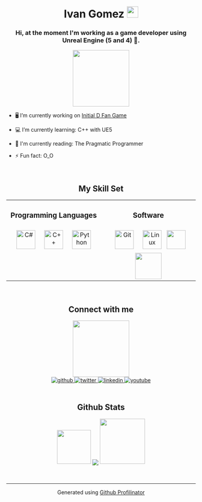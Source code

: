 # <div align="center"> Ivan Gomez <img src="https://media.giphy.com/media/v1.Y2lkPTc5MGI3NjExcHZobnQxNzJ6bXZ0bWw4dXljd3cwNW5kOGRhaGJzbWdyeWZ2eTIxcCZlcD12MV9pbnRlcm5hbF9naWZfYnlfaWQmY3Q9cw/LMt9638dO8dftAjtco/giphy.gif" width="30"/></div>

<div id="header" align="center">
  
</div>

### <div align="center">Hi, at the moment I'm working as a game developer using Unreal Engine (5 and 4) 👾.</div>

<div id="header" align="center">
  <img src="https://media2.giphy.com/media/vOmwKEisrvV53EvKHz/200w.webp?cid=790b761101qo07x86gd0qni82ba6rwkgw02rub5ar96zan2q&ep=v1_stickers_search&rid=200w.webp&ct=s" width="150"/>
</div>

- 🖥️ I’m currently working on [Initial D Fan Game](https://www.youtube.com/watch?v=71XUKkundp8)  
  

- 💻  I’m currently learning: C++ with UE5  
  

- 📖 I'm currently reading: The Pragmatic Programmer  
  

- ⚡ Fun fact: O_O  

<br/>  

## <div align=center>My Skill Set</div>  

<table align=center><tr><td valign="top" width="33%">

### <div align=center>Programming Languages</div>
<div align="center">  
<a href="https://docs.microsoft.com/en-us/dotnet/csharp/" target="_blank"><img style="margin: 10px" src="https://profilinator.rishav.dev/skills-assets/csharp-original.svg" alt="C#" height="50" /></a>  
<a href="https://www.cplusplus.com/" target="_blank"><img style="margin: 10px" src="https://profilinator.rishav.dev/skills-assets/cplusplus-original.svg" alt="C++" height="50" /></a>  
<a href="https://www.python.org/" target="_blank"><img style="margin: 10px" src="https://profilinator.rishav.dev/skills-assets/python-original.svg" alt="Python" height="50" /></a>   
</div>

</td><td valign="top" width="33%">

### <div align=center>Software<div>
<div align="center">  
<a href="https://github.com/" target="_blank"><img style="margin: 10px" src="https://profilinator.rishav.dev/skills-assets/git-scm-icon.svg" alt="Git" height="50" /></a>  
<a href="https://www.linux.org/" target="_blank"><img style="margin: 10px" src="https://profilinator.rishav.dev/skills-assets/linux-original.svg" alt="Linux" height="50" /></a>  
<img src="https://media1.giphy.com/media/v1.Y2lkPTc5MGI3NjExNTM5aXF3MDAxeWM2Nzd0bjV6YmdqM3BxcGIwNWZjdTR0dzBhenY1aCZlcD12MV9pbnRlcm5hbF9naWZfYnlfaWQmY3Q9cw/IdyAQJVN2kVPNUrojM/giphy.gif" 
width="50"/>
<img src="https://imgs.search.brave.com/xAGJ3S1GM4bfaaSfiISF0LcSk0tXcWUX8gN3uMU44xY/rs:fit:500:0:0/g:ce/aHR0cHM6Ly9jZG4y/LnVucmVhbGVuZ2lu/ZS5jb20vdWUtbG9n/by1zdGFja2VkLXVu/cmVhbC1lbmdpbmUt/dy02Nzd4NTQ1LWZh/YzExZGUwOTQzZi5w/bmc" width="70"/>
</div>

</td></tr></table>  

<br/>  


## <div align=center>Connect with me</div>  
<div id="header" align="center">
  <img src="https://media3.giphy.com/media/v1.Y2lkPTc5MGI3NjExcjJyMnRvdHN2dmt2d3BiYzEzc3QxbzRvamkzN2h2dWR3ZnBlcWFuOCZlcD12MV9zdGlja2Vyc19zZWFyY2gmY3Q9cw/iJsjsm6dhNPiQBvztq/200w.webp" width="150"/> 
</div>
<div align="center">
<a href="https://github.com/IvanGQDev" target="_blank">
<img src=https://img.shields.io/badge/github-%2324292e.svg?&style=for-the-badge&logo=github&logoColor=white alt=github style="margin-bottom: 5px;" />
</a>
<a href="https://twitter.com/IvanG_Code" target="_blank">
<img src=https://img.shields.io/badge/twitter-%2300acee.svg?&style=for-the-badge&logo=twitter&logoColor=white alt=twitter style="margin-bottom: 5px;" />
</a>
<a href="https://www.linkedin.com/in/ivan-gomez-89ba12276/" target="_blank">
<img src=https://img.shields.io/badge/linkedin-%231E77B5.svg?&style=for-the-badge&logo=linkedin&logoColor=white alt=linkedin style="margin-bottom: 5px;" />
</a>
<a href="https://www.youtube.com/watch?v=it0yddLt_7I" target="_blank">
<img src=https://img.shields.io/badge/youtube-%23EE4831.svg?&style=for-the-badge&logo=youtube&logoColor=white alt=youtube style="margin-bottom: 5px;" />
</a>  
</div>  
  

<br/>  


## <div align=center>Github Stats</div>  
<div align="center">
  <img src="https://media1.giphy.com/media/FPsnQkFXlz0g8/giphy.webp?cid=790b7611fa2i6slz4aj36bc5l2ymawh3zgczluiphxav5ka6&ep=v1_stickers_search&rid=giphy.webp&ct=s" width="90"/>
  
  <img src="https://github-readme-stats.vercel.app/api?username=IvanGQDev&show_icons=true&count_private=true&hide_border=true" align="center" />
  <img src="https://media2.giphy.com/media/bVsrSr4QbbZny/giphy.webp?cid=790b7611fa2i6slz4aj36bc5l2ymawh3zgczluiphxav5ka6&ep=v1_stickers_search&rid=giphy.webp&ct=s" width="120"/>
  
</div>  

<br/>  

<div align="center"></div>
<br />

----
<div align="center">Generated using <a href="https://profilinator.rishav.dev/" target="_blank">Github Profilinator</a></div>


